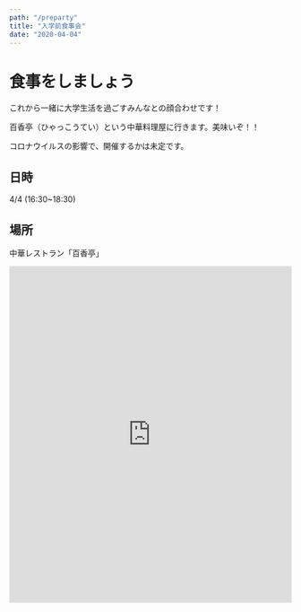 ```yaml
---
path: "/preparty"
title: "入学前食事会"
date: "2020-04-04"
---
```


# 食事をしましょう

これから一緒に大学生活を過ごすみんなとの顔合わせです！

百香亭（ひゃっこうてい）という中華料理屋に行きます。美味いぞ！！

コロナウイルスの影響で、開催するかは未定です。

## 日時

4/4 (16:30~18:30)

## 場所

中華レストラン「百香亭」

<iframe src="https://www.google.com/maps/embed?pb=!1m18!1m12!1m3!1d1642.2648319795642!2d140.10526649261283!3d36.10638370800599!2m3!1f0!2f0!3f0!3m2!1i1024!2i768!4f13.1!3m3!1m2!1s0x60220c066c23db91%3A0x837cda30f3673a96!2z55m-6aaZ5LqtIOetkeazouWkp-WtpuW6lw!5e0!3m2!1sja!2sjp!4v1585015077110!5m2!1sja!2sjp" width="600" height="600" frameborder="0" style="border:0; width:100%" allowfullscreen="" aria-hidden="false" tabindex="0"></iframe>
